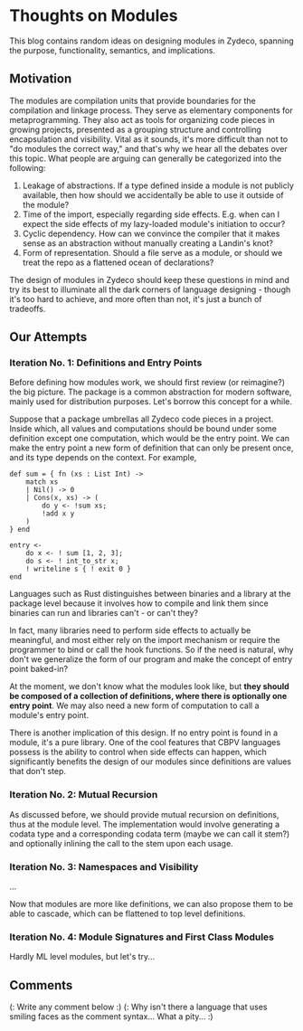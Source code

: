 # Thoughts on Modules

This blog contains random ideas on designing modules in Zydeco, spanning the purpose, functionality, semantics, and implications.

## Motivation

The modules are compilation units that provide boundaries for the compilation and linkage process. They serve as elementary components for metaprogramming. They also act as tools for organizing code pieces in growing projects, presented as a grouping structure and controlling encapsulation and visibility. Vital as it sounds, it's more difficult than not to "do modules the correct way," and that's why we hear all the debates over this topic. What people are arguing can generally be categorized into the following:

1. Leakage of abstractions. If a type defined inside a module is not publicly available, then how should we accidentally be able to use it outside of the module?
2. Time of the import, especially regarding side effects. E.g. when can I expect the side effects of my lazy-loaded module's initiation to occur?
3. Cyclic dependency. How can we convince the compiler that it makes sense as an abstraction without manually creating a Landin's knot?
4. Form of representation. Should a file serve as a module, or should we treat the repo as a flattened ocean of declarations?

The design of modules in Zydeco should keep these questions in mind and try its best to illuminate all the dark corners of language designing - though it's too hard to achieve, and more often than not, it's just a bunch of tradeoffs.

## Our Attempts

### Iteration No. 1:  Definitions and Entry Points

Before defining how modules work, we should first review (or reimagine?) the big picture. The package is a common abstraction for modern software, mainly used for distribution purposes. Let's borrow this concept for a while.

Suppose that a package umbrellas all Zydeco code pieces in a project. Inside which, all values and computations should be bound under some definition except one computation, which would be the entry point. We can make the entry point a new form of definition that can only be present once, and its type depends on the context. For example,

```
def sum = { fn (xs : List Int) ->
    match xs
    | Nil() -> 0
    | Cons(x, xs) -> (
        do y <- !sum xs;
        !add x y
    )
} end

entry <-
    do x <- ! sum [1, 2, 3];
    do s <- ! int_to_str x;
    ! writeline s { ! exit 0 }
end
```

Languages such as Rust distinguishes between binaries and a library at the package level because it involves how to compile and link them since binaries can run and libraries can't - or can't they?

In fact, many libraries need to perform side effects to actually be meaningful, and most either rely on the import mechanism or require the programmer to bind or call the hook functions. So if the need is natural, why don't we generalize the form of our program and make the concept of entry point baked-in?

At the moment, we don't know what the modules look like, but **they should be composed of a collection of definitions, where there is optionally one entry point**. We may also need a new form of computation to call a module's entry point.

There is another implication of this design. If no entry point is found in a module, it's a pure library. One of the cool features that CBPV languages possess is the ability to control when side effects can happen, which significantly benefits the design of our modules since definitions are values that don't step.

### Iteration No. 2: Mutual Recursion

As discussed before, we should provide mutual recursion on definitions, thus at the module level. The implementation would involve generating a codata type and a corresponding codata term (maybe we can call it stem?) and optionally inlining the call to the stem upon each usage.

### Iteration No. 3: Namespaces and Visibility

...

Now that modules are more like definitions, we can also propose them to be able to cascade, which can be flattened to top level definitions.

### Iteration No. 4: Module Signatures and First Class Modules

Hardly ML level modules, but let's try...

## Comments

(: Write any comment below :)
(: Why isn't there a language that uses smiling faces as the comment syntax... What a pity... :)